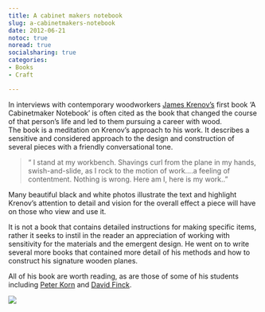 ```yaml
---
title: A cabinet makers notebook
slug: a-cabinetmakers-notebook
date: 2012-06-21
notoc: true
noread: true
socialsharing: true
categories: 
- Books
- Craft

---
```

In interviews with contemporary woodworkers [James Krenov&#x2019;s][wikipedia] first book &#x2018;A Cabinetmaker Notebook&#x2019; is often cited as the book that changed the course of that person&#x2019;s life and led to them pursuing a career with wood.  
The book is a meditation on Krenov&#x2019;s approach to his work. It describes a sensitive and considered approach to the design and construction of several pieces with a friendly conversational tone.

> &#x201c; I stand at my workbench. Shavings curl from the plane in my hands, swish-and-slide, as I rock to the motion of work&#x2026;.a feeling of contentment. Nothing is wrong. Here am I, here is my work..&#x201d;

Many beautiful black and white photos illustrate the text and highlight Krenov&#x2019;s attention to detail and vision for the overall effect a piece will have on those who view and use it.  

It is not a book that contains detailed instructions for making specific items, rather it seeks to instil in the reader an appreciation of working with sensitivity for the materials and the emergent design. He went on to write several more books that contained more detail of his methods and how to construct his signature wooden planes.

All of his book are worth reading, as are those of some of his students including [Peter Korn][amazon] and [David Finck][amazon 2].

[![][williampickup]][amazon 3]

[amazon]: http://www.amazon.com/gp/product/156158620X/ref=as_li_qf_sp_asin_il_tl?ie=UTF8&amp;tag=slowlane-20&amp;linkCode=as2&amp;camp=1789&amp;creative=9325&amp;creativeASIN=156158620X
[amazon 2]: http://www.amazon.com/gp/product/140272022X/ref=as_li_qf_sp_asin_il_tl?ie=UTF8&amp;tag=slowlane-20&amp;linkCode=as2&amp;camp=1789&amp;creative=9325&amp;creativeASIN=140272022X
[amazon 3]: http://www.amazon.com/A-Cabinetmakers-Notebook-Woodworkers-Library/dp/0941936597/ref=sr_1_1?sr=8-1&amp;ie=UTF8&amp;keywords=a%2Bcabinetmakers%2Bnotebook&amp;tag=slowlane-20&amp;qid=1414303808
[wikipedia]: http://en.wikipedia.org/wiki/James_Krenov
[williampickup]: https://williampickup.org/uploads/2014/02/41fS-kX3naL.jpg
